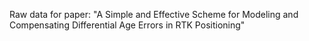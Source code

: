 Raw data for paper: "A Simple and Effective Scheme for Modeling and Compensating Differential Age Errors in RTK Positioning"
